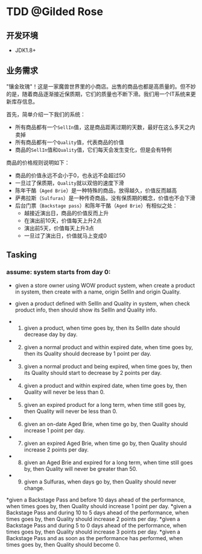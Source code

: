 # TDD @Gilded Rose


## 开发环境
 - JDK1.8+
 
## 业务需求

"镶金玫瑰"！这是一家魔兽世界里的小商店。出售的商品也都是高质量的。但不妙的是，随着商品逐渐接近保质期，它们的质量也不断下滑。我们用一个IT系统来更新库存信息。

首先，简单介绍一下我们的系统：

- 所有商品都有一个`SellIn`值，这是商品距离过期的天数，最好在这么多天之内卖掉
- 所有商品都有一个`Quality`值，代表商品的价值
- 商品的`SellIn`值和`Quality`值，它们每天会发生变化，但是会有特例


商品的价格规则说明如下：

- 商品的价值永远不会小于0，也永远不会超过50
- 一旦过了保质期，`Quality`就以双倍的速度下滑
- 陈年干酪（`Aged Brie`）是一种特殊的商品，放得越久，价值反而越高
- 萨弗拉斯（`Sulfuras`）是一种传奇商品，没有保质期的概念，价值也不会下滑
- 后台门票（`Backstage pass`）和陈年干酪（`Aged Brie`）有相似之处：
	- 越接近演出日，商品的价值反而上升
	- 在演出前10天，价值每天上升2点
	- 演出前5天，价值每天上升3点
	- 一旦过了演出日，价值就马上变成0







## Tasking

### assume: system starts from day 0:

* given a store owner using WOW product system, when create a product in system, then create with a name, origin SellIn and origin Quality.
* given a product defined with SellIn and Quality in system, when check product info, then should show its SellIn and Quality info.

* 1. given a product, when time goes by, then its SellIn date should decrease day by day.
* 2. given a normal product and within expired date, when time goes by, then its Quality should decrease by 1 point per day.
* 3. given a normal product and being expired, when time goes by, then its Quality should start to decrease by 2 points per day.
* 4. given a product and within expired date, when time goes by, then Quality will never be less than 0.
* 5. given an expired product for a long term, when time still goes by, then Quality will never be less than 0.

* 6. given an on-date Aged Brie, when time go by, then Quality should increase 1 point per day.
* 7. given an expired Aged Brie, when time go by, then Quality should increase 2 points per day.
* 8. given an Aged Brie and expired for a long term, when time still goes by, then Quality will never be greater than 50.

* 9. given a Sulfuras, when days go by, then Quality should never change.

*given a Backstage Pass and before 10 days ahead of the performance, when times goes by, then Quality should increase 1 point per day.
*given a Backstage Pass and during 10 to 5 days ahead of the performance, when times goes by, then Quality should increase 2 points per day.
*given a Backstage Pass and during 5 to 0 days ahead of the performance, when times goes by, then Quality should increase 3 points per day.
*given a Backstage Pass and as soon as the performance has performed, when times goes by, then Quality should become 0.












